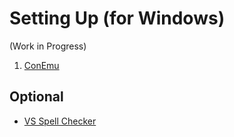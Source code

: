 # Setting Up (for Windows)

(Work in Progress)

1. [ConEmu](https://conemu.github.io/)

## Optional
* [VS Spell Checker](https://marketplace.visualstudio.com/items?itemName=EWoodruff.VisualStudioSpellCheckerVS2017andLater)
